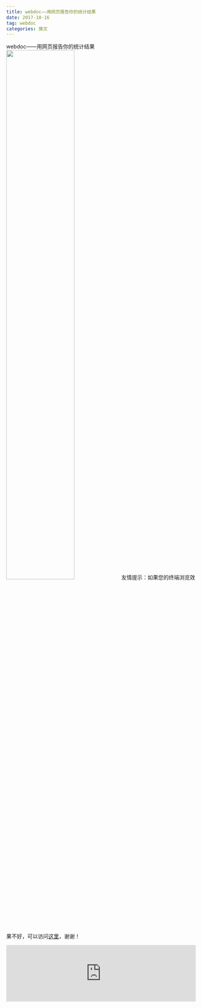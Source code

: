 ```yaml
---
title: webdoc——用网页报告你的统计结果
date: 2017-10-16
tag: webdoc
categories: 推文
---
```

webdoc——用网页报告你的统计结果
<img src="http://mmbiz.qpic.cn/mmbiz_jpg/ACviaWTBFxhaANeLXej2hJyeia0DxJ6rQ57JdwheIYPNQJsHASmyRmbkPJ0VxDHiaxOEfIrI6DdL7qrWUjKYHcicRQ/0?wx_fmt.jpeg" style="width: 60%; height: auto;"/><!--more-->
友情提示：如果您的终端浏览效果不好，可以访问[这里](https://stata-club.github.io/stata_article/2017-10-16.html)，谢谢！
<iframe src="https://stata-club.github.io/stata_article/2017-10-16.html" id="iframepage" frameborder="0" scrolling="no" marginheight="0" marginwidth="0" width="100%" onLoad="iFrameHeight()"></iframe>
<script type="text/javascript" language="javascript">
function iFrameHeight() {
var ifm= document.getElementById("iframepage");
var subWeb = document.frames ? document.frames["iframepage"].document : ifm.contentDocument;   
if(ifm != null && subWeb != null) {
 ifm.height = subWeb.body.scrollHeight;
} 
} 
</script> 